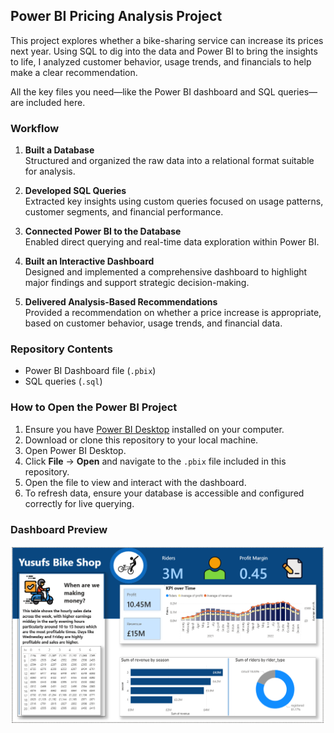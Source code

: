 ## Power BI Pricing Analysis Project

This project explores whether a bike-sharing service can increase its prices next year. Using SQL to dig into the data and Power BI to bring the insights to life, I analyzed customer behavior, usage trends, and financials to help make a clear recommendation.

All the key files you need—like the Power BI dashboard and SQL queries—are included here.

### Workflow

1. **Built a Database**  
   Structured and organized the raw data into a relational format suitable for analysis.

2. **Developed SQL Queries**  
   Extracted key insights using custom queries focused on usage patterns, customer segments, and financial performance.

3. **Connected Power BI to the Database**  
   Enabled direct querying and real-time data exploration within Power BI.

4. **Built an Interactive Dashboard**  
   Designed and implemented a comprehensive dashboard to highlight major findings and support strategic decision-making.

5. **Delivered Analysis-Based Recommendations**  
   Provided a recommendation on whether a price increase is appropriate, based on customer behavior, usage trends, and financial data.

### Repository Contents

- Power BI Dashboard file (`.pbix`)
- SQL queries (`.sql`)

### How to Open the Power BI Project

1. Ensure you have [Power BI Desktop](https://powerbi.microsoft.com/desktop/) installed on your computer.
2. Download or clone this repository to your local machine.
3. Open Power BI Desktop.
4. Click **File** → **Open** and navigate to the `.pbix` file included in this repository.
5. Open the file to view and interact with the dashboard.
6. To refresh data, ensure your database is accessible and configured correctly for live querying.

### Dashboard Preview

![Dashboard Preview](images/bike.png)
